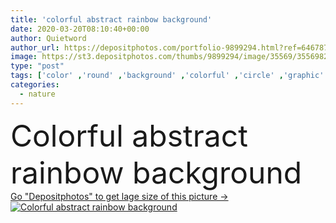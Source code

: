```yaml
---
title: 'colorful abstract rainbow background'
date: 2020-03-20T08:10:40+00:00
author: Quietword
author_url: https://depositphotos.com/portfolio-9899294.html?ref=64678756
image: https://st3.depositphotos.com/thumbs/9899294/image/35569/355698270/api_thumb_450.jpg?forcejpeg=true
type: "post"
tags: ['color' ,'round' ,'background' ,'colorful' ,'circle' ,'graphic' ,'illustration' ,'focus' ,'design' ,'shiny' ,'beautiful' ,'celebration' ,'festive' ,'bright' ,'reflection' ,'art' ,'nature' ,'abstract' ,'sparkle' ,'texture' ,'shine' ,'light' ,'pattern' ,'style' ,'retro' ,'vintage' ,'modern' ,'rainbow' ,'backdrop' ,'creative' ,'effect' ,'soft' ,'night' ,'glitter' ,'lovely' ,'glow' ,'glowing' ,'wallpaper' ,'template' ,'blinking' ,'abstract background' ,'creative design' ,'pastel colors' ,'defocus light background' ]
categories: 
  - nature
---
```

<div aling="center">
            <font size="60"> Colorful abstract rainbow background</font>   
</div>
<div>
    <a href='https://st3.depositphotos.com/thumbs/9899294/image/35569/355698270/api_thumb_450.jpg?forcejpeg=true?ref=64678756' target=_blank > Go "Depositphotos" to get lage size of this picture ->
        <img href='https://st3.depositphotos.com/thumbs/9899294/image/35569/355698270/api_thumb_450.jpg?forcejpeg=true?ref=64678756' src='https://st3.depositphotos.com/9899294/35569/i/950/depositphotos_355698270-stock-photo-colorful-abstract-rainbow-background.jpg?forcejpeg=true' alt='Colorful abstract rainbow background' >
    </a>
</div>
